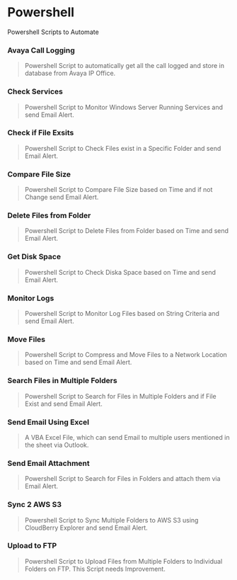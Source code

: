 # Powershell
Powershell Scripts to Automate

### Avaya Call Logging

> Powershell Script to automatically get all the call logged and store in database from Avaya IP Office.

### Check Services

> Powershell Script to Monitor Windows Server Running Services and send Email Alert.

### Check if File Exsits

> Powershell Script to Check Files exist in a Specific Folder and send Email Alert.

### Compare File Size

> Powershell Script to Compare File Size based on Time and if not Change send Email Alert.

### Delete Files from Folder

> Powershell Script to Delete Files from Folder based on Time and send Email Alert.

### Get Disk Space

> Powershell Script to Check Diska Space based on Time and send Email Alert.

### Monitor Logs

> Powershell Script to Monitor Log Files based on String Criteria and send Email Alert.

### Move Files
> Powershell Script to Compress and Move Files to a Network Location based on Time and send Email Alert.

### Search Files in Multiple Folders

> Powershell Script to Search for Files in Multiple Folders and if File Exist and send Email Alert.

### Send Email Using Excel

> A VBA Excel File, which can send Email to multiple users mentioned in the sheet via Outlook.

### Send Email Attachment

> Powershell Script to Search for Files in Folders and attach them via Email Alert.

### Sync 2 AWS S3

> Powershell Script to Sync Multiple Folders to AWS S3 using CloudBerry Explorer and send Email Alert.

### Upload to FTP

> Powershell Script to Upload Files from Multiple Folders to Individual Folders on FTP. This Script needs Improvement.
